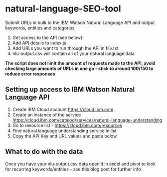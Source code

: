 # natural-language-SEO-tool
Submit URLs in bulk to the IBM Watson Natural Language API and output keywords, entities and categories

1. Get access to the API (see below)
2. Add API details to index.js
3. Add URLs you want to run through the API in file.txt
4. nlu-output.csv will contain all of your natural language data

**The script does not limit the amount of requests made to the API, avoid checking large amounts of URLs in one go - stick to around 100/150 to reduce error responses**

## Setting up access to IBM Watson Natural Language API

1. Create IBM Cloud account https://cloud.ibm.com
2. Create an instance of the service https://cloud.ibm.com/catalog/services/natural-language-understanding
3. Go to resource list - https://cloud.ibm.com/resources
4. Find natural language understanding service in list
5. Copy the API Key and URL values and paste below

## What to do with the data

Once you have your nlu-output.csv data open it in excel and pivot to look for recurring keywords/entities - see this blog post for further info
